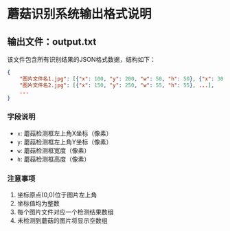 # 蘑菇识别系统输出格式说明

## 输出文件：output.txt

该文件包含所有识别结果的JSON格式数据，结构如下：

```json
{
    "图片文件名1.jpg": [{"x": 100, "y": 200, "w": 50, "h": 50}, {"x": 300, "y": 400, "w": 60, "h": 70}, ...],
    "图片文件名2.jpg": [{"x": 150, "y": 250, "w": 55, "h": 55}, ...],
    ...
}
```

### 字段说明

- `x`: 蘑菇检测框左上角X坐标（像素）
- `y`: 蘑菇检测框左上角Y坐标（像素）
- `w`: 蘑菇检测框宽度（像素）
- `h`: 蘑菇检测框高度（像素）

### 注意事项

1. 坐标原点(0,0)位于图片左上角
2. 坐标值均为整数
3. 每个图片文件对应一个检测结果数组
4. 未检测到蘑菇的图片将显示空数组
